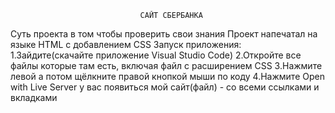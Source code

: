                                  САЙТ СБЕРБАНКА
Суть проекта в том чтобы проверить свои знания
Проект напечатал на языке HTML с добавлением CSS
Запуск приложения:
1.Зайдите(скачайте приложение Visual Studio Code)
2.Откройте все файлы которые там есть, включая файл с расширением CSS
3.Нажмите левой а потом щёлкните правой кнопкой мыши по коду
      4.Нажмите Open with Live Server у вас появиться мой сайт(файл) - со всеми ссылками и вкладками

